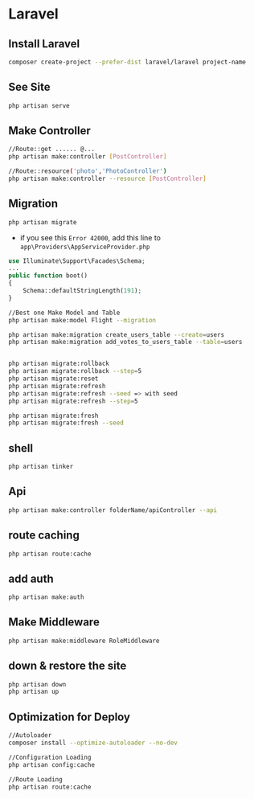 # Laravel

## Install Laravel

```sh
composer create-project --prefer-dist laravel/laravel project-name
```

## See Site

```sh
php artisan serve
```

## Make Controller

```sh
//Route::get ...... @...
php artisan make:controller [PostController]

//Route::resource('photo','PhotoController')
php artisan make:controller --resource [PostController]
```

## Migration

```sh
php artisan migrate
```

* if you see this `Error 42000`, add this line to `app\Providers\AppServiceProvider.php`

```php
use Illuminate\Support\Facades\Schema;
...
public function boot()
{
    Schema::defaultStringLength(191);
}
```

```sh
//Best one Make Model and Table
php artisan make:model Flight --migration

php artisan make:migration create_users_table --create=users
php artisan make:migration add_votes_to_users_table --table=users


php artisan migrate:rollback
php artisan migrate:rollback --step=5
php artisan migrate:reset
php artisan migrate:refresh
php artisan migrate:refresh --seed => with seed
php artisan migrate:refresh --step=5

php artisan migrate:fresh
php artisan migrate:fresh --seed
```

## shell

```sh
php artisan tinker
```

## Api

```sh
php artisan make:controller folderName/apiController --api
```

## route caching

```sh
php artisan route:cache
```

## add auth

```sh
php artisan make:auth
```

## Make Middleware

```sh
php artisan make:middleware RoleMiddleware
```

## down & restore the site

```sh
php artisan down
php artisan up
```

## Optimization for Deploy

```sh
//Autoloader
composer install --optimize-autoloader --no-dev

//Configuration Loading
php artisan config:cache

//Route Loading
php artisan route:cache
```